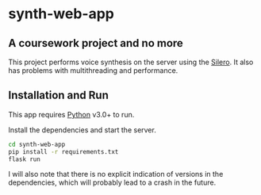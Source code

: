 # synth-web-app
## A coursework project and no more

This project performs voice synthesis on the server using the [Silero](https://github.com/snakers4/silero-models). It also has problems with multithreading and performance.


## Installation and Run

This app requires [Python](https://www.python.org/downloads/) v3.0+ to run.

Install the dependencies and start the server.

```sh
cd synth-web-app
pip install -r requirements.txt
flask run
```
I will also note that there is no explicit indication of versions in the dependencies, which will probably lead to a crash in the future.
